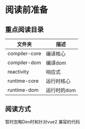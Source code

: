 # 阅读前准备
## 重点阅读目录

| 文件夹           | 描述      |
|---------------|---------|
| compiler-core | 编译核心    |
| compiler-dom  | 编译dom   |
| reactivity    | 响应式     |
| runtime-core  | 运行时核心   |
| runtime-dom   | 运行时的dom |

## 阅读方式
暂时忽略Dev时和针对vue2 兼容的代码
